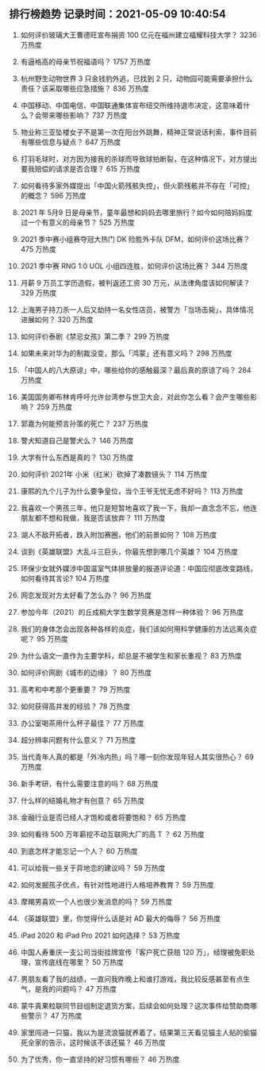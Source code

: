 
## 排行榜趋势 记录时间：2021-05-09 10:40:54
  
  1. 如何评价玻璃大王曹德旺宣布捐资 100 亿元在福州建立福耀科技大学？ 3236 万热度
    
  2. 有逼格高的母亲节祝福语吗？ 1757 万热度
    
  3. 杭州野生动物世界 3 只金钱豹外逃，已找到 2 只，动物园可能需要承担什么责任？该采取哪些应急措施？ 836 万热度
    
  4. 中国移动、中国电信、中国联通集体宣布纽交所维持退市决定，这意味着什么？会带来哪些影响？ 737 万热度
    
  5. 物业称三亚坠楼女子不是第一次在阳台外跳舞，精神正常说话利索，事件目前有哪些信息与疑点？ 647 万热度
    
  6. 打羽毛球时，对方因为接我的杀球而导致球拍断裂，在这种情况下，对方提出要我赔偿的请求是否合理？ 615 万热度
    
  7. 如何看待多家外媒提出「中国火箭残骸失控」，但火箭残骸并不存在「可控」的概念？ 596 万热度
    
  8. 2021 年 5月9 日是母亲节，童年最想和妈妈去哪里旅行？如今如何陪妈妈度过一个有意义的母亲节？ 525 万热度
    
  9. 2021 季中赛小组赛夺冠大热门 DK 险胜外卡队 DFM，如何评价这场比赛？ 475 万热度
    
  10. 2021 季中赛 RNG 1:0 UOL 小组四连胜，如何评价这场比赛？ 344 万热度
    
  11. 月薪 9 万员工学历造假，被判返还工资 30 万元，从法律角度该如何解读？ 329 万热度
    
  12. 上海男子持刀杀一人后又劫持一名女性店员，被警方「当场击毙」，具体情况进展如何？ 320 万热度
    
  13. 如何评价泰剧《禁忌女孩》第二季？ 299 万热度
    
  14. 如果未来对华为的制裁没变，那么「鸿蒙」还有意义吗？ 298 万热度
    
  15. 「中国人的八大原谅」中，哪些给你的感触最深？最后真的原谅了吗？ 284 万热度
    
  16. 美国国务卿布林肯呼吁允许台湾参与世卫大会，对此你怎么看？会产生哪些影响？ 259 万热度
    
  17. 郭嘉为何能预言孙策的死亡？ 237 万热度
    
  18. 警犬知道自己是警犬么？ 146 万热度
    
  19. 大学有什么东西是真的？ 130 万热度
    
  20. 如何评价 2021年 小米（红米）砍掉了凑数镜头？ 114 万热度
    
  21. 康熙的九个儿子为什么要争皇位，当个王爷无忧无虑不好吗？ 113 万热度
    
  22. 我喜欢一个男孩三年，他只是短暂地喜欢了我一下，我却一直念念不忘，他连朋友都不想和我做，我是否该放弃？ 111 万热度
    
  23. 湖人不敌开拓者，跌入附加赛圈，他们的前景如何？ 108 万热度
    
  24. 谈到《英雄联盟》大乱斗三巨头，你最先想到哪几个英雄？ 104 万热度
    
  25. 环保少女就外媒涉中国温室气体排放量的报道评论道：中国应彻底改变路线，如何看待其言论? 104 万热度
    
  26. 网恋发现对方太好看了怎么办？ 96 万热度
    
  27. 参加今年（2021）的丘成桐大学生数学竞赛是怎样一种体验？ 96 万热度
    
  28. 我们的身体怎会出现各种各样的炎症，我们该如何用科学健康的方法远离炎症呢？ 95 万热度
    
  29. 为什么语文一直作为主要学科，却总是不被学生和家长重视？ 83 万热度
    
  30. 如何评价网剧《城市的边缘》？ 80 万热度
    
  31. 高考和中考那个更重要？ 79 万热度
    
  32. 如何获得高并发的经验？ 78 万热度
    
  33. 办公室喝茶用什么杯子最佳？ 77 万热度
    
  34. 超分辨率问题有什么意义？ 71 万热度
    
  35. 当代青年人真的都是「外冷内热」吗？哪一刻你发现年轻人其实很热心？ 69 万热度
    
  36. 新手考研，有什么需要注意的吗？ 68 万热度
    
  37. 什么样的结婚礼物才有创意？ 65 万热度
    
  38. 金融行业是否已经人才饱和或者将要饱和？ 65 万热度
    
  39. 如何看待 500 万年薪挖不动互联网大厂的高 T ？ 62 万热度
    
  40. 到底怎样才能忘记一个人？ 60 万热度
    
  41. 可以给我一些关于异地恋的建议吗？ 59 万热度
    
  42. 如何发掘孩子优点，有针对性地进行人格培养教育？ 59 万热度
    
  43. 摩羯男喜欢一个人也很少发消息的吗？ 59 万热度
    
  44. 《英雄联盟》里，你觉得什么话是对 AD 最大的侮辱？ 56 万热度
    
  45. iPad 2020 和 iPad Pro 2021 如何选择？ 53 万热度
    
  46. 中国人寿重庆一支公司当街挂牌宣传「客户死亡获赔 120 万」，经理被免职处理，宣传底线在哪里？ 50 万热度
    
  47. 男朋友看了我的战绩，一直问我昨晚上和谁打游戏，我比较反感甚至有点生气，是我的问题吗？ 47 万热度
    
  48. 蒙牛真果粒联同节目组制定退货方案，后续会如何处理？这次事件给赞助商哪些警示？ 47 万热度
    
  49. 家里闯进一只猫，我以为是流浪猫就养着了，结果第三天看见猫主人贴的偷猫死全家的告示，这时候该不该还猫？ 46 万热度
    
  50. 为了优秀，你一直坚持的好习惯有哪些？ 46 万热度
    